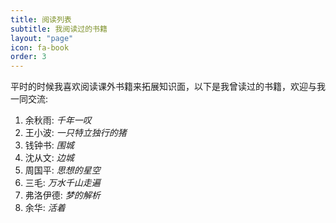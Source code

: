 ```yaml
---
title: 阅读列表
subtitle: 我阅读过的书籍
layout: "page"
icon: fa-book
order: 3
---
```


平时的时候我喜欢阅读课外书籍来拓展知识面，以下是我曾读过的书籍，欢迎与我一同交流:

1. 余秋雨: *千年一叹*
2. 王小波: *一只特立独行的猪*
3. 钱钟书: *围城*
4. 沈从文: *边城*
5. 周国平: *思想的星空*
6. 三毛: *万水千山走遍*
7. 弗洛伊德: *梦的解析*
8. 余华: *活着*

